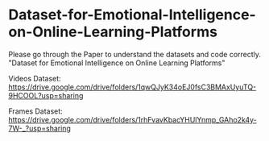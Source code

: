 # Dataset-for-Emotional-Intelligence-on-Online-Learning-Platforms

Please go through the Paper to understand the datasets and code correctly.
"Dataset for Emotional Intelligence on Online Learning Platforms"

Videos Dataset: https://drive.google.com/drive/folders/1qwQJyK34oEJ0fsC3BMAxUyuTQ-9HCOOL?usp=sharing

Frames Dataset: https://drive.google.com/drive/folders/1rhFvavKbacYHUlYnmp_GAho2k4y-7W-_?usp=sharing
